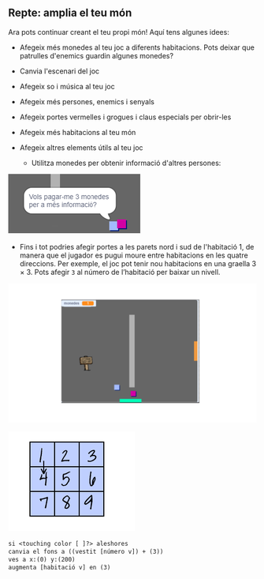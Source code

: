 ## Repte: amplia el teu món

Ara pots continuar creant el teu propi món! Aquí tens algunes idees:

+ Afegeix més monedes al teu joc a diferents habitacions. Pots deixar que patrulles d'enemics guardin algunes monedes?
+ Canvia l'escenari del joc
+ Afegeix so i música al teu joc
+ Afegeix més persones, enemics i senyals
+ Afegeix portes vermelles i grogues i claus especials per obrir-les
+ Afegeix més habitacions al teu món
+ Afegeix altres elements útils al teu joc
    
    + Utilitza monedes per obtenir informació d'altres persones:

![captura de pantalla](images/world-bribe.png)

+ Fins i tot podries afegir portes a les parets nord i sud de l'habitació 1, de manera que el jugador es pugui moure entre habitacions en les quatre direccions. Per exemple, el joc pot tenir nou habitacions en una graella 3 × 3. Pots afegir ` 3 ` al número de l’habitació per baixar un nivell.

![captura de pantalla](images/north-south-rooms.png)

![captura de pantalla](images/number-grid.png)

```blocks3
si <touching color [ ]?> aleshores
canvia el fons a ((vestit [número v]) + (3))
ves a x:(0) y:(200)
augmenta [habitació v] en (3)
```